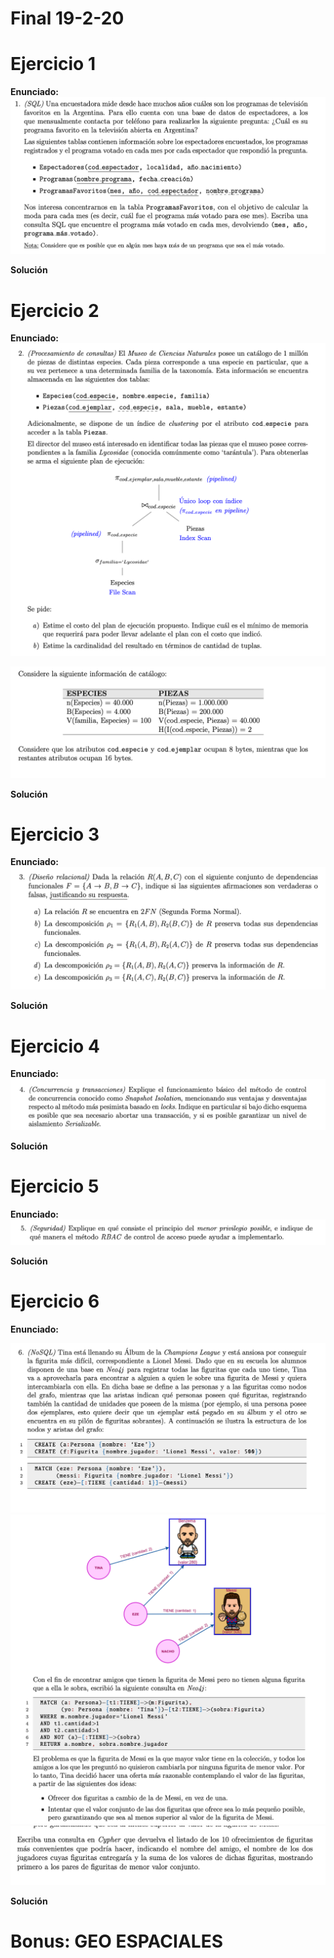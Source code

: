 # Final 19-2-20

# Ejercicio 1

**Enunciado:**
![ejercicio-1](ejercicio-1.png)

**Solución**

# Ejercicio 2

**Enunciado:**
![ejercicio-2](ejercicio-2.png)

![ejercicio-2](ejercicio-2-cont.png)

**Solución**

# Ejercicio 3 

**Enunciado:**
![ejercicio-3](ejercicio-3.png)

**Solución**

# Ejercicio 4 

**Enunciado:**
![ejercicio-4](ejercicio-4.png)

**Solución**

# Ejercicio 5

**Enunciado:**
![ejercicio-5](ejercicio-5.png)

**Solución**

# Ejercicio 6

**Enunciado:**

![ejercicio-6](ejercicio-6.png)
![ejercicio-6](ejercicio-6-cont.png)
![ejercicio-6](ejercicio-6-cont-2.png)

**Solución**


# Bonus: GEO ESPACIALES
